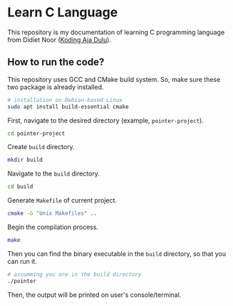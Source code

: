 # Learn C Language

This repository is my documentation of learning C programming language from Didiet Noor ([Koding Aja Dulu](https://www.youtube.com/@KodingAjaDulu)).

## How to run the code?

This repository uses GCC and CMake build system. So, make sure these two package is already installed.

```bash
# installation on Debian-based Linux
sudo apt install build-essential cmake
```

First, navigate to the desired directory (example, `pointer-project`).

```bash
cd pointer-project
```

Create `build` directory.

```bash
mkdir build
```

Navigate to the `build` directory.

```bash
cd build
```

Generate `Makefile` of current project.

```bash
cmake -G "Unix Makefiles" ..
```

Begin the compilation process.

```bash
make
```

Then you can find the binary executable in the `build` directory, so that you can run it.

```bash
# assumming you are in the build directory
./pointer
```

Then, the output will be printed on user's console/terminal.

